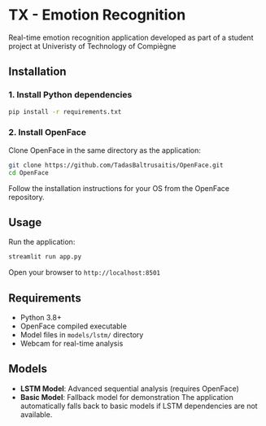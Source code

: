 # TX - Emotion Recognition

Real-time emotion recognition application developed as part of a student project at Univeristy of Technology of Compiègne


## Installation

### 1. Install Python dependencies
```bash
pip install -r requirements.txt
```

### 2. Install OpenFace
Clone OpenFace in the same directory as the application:
```bash
git clone https://github.com/TadasBaltrusaitis/OpenFace.git
cd OpenFace
```
Follow the installation instructions for your OS from the OpenFace repository.

## Usage

Run the application:
```bash
streamlit run app.py
```

Open your browser to `http://localhost:8501`

## Requirements

- Python 3.8+
- OpenFace compiled executable
- Model files in `models/lstm/` directory
- Webcam for real-time analysis

## Models

- **LSTM Model**: Advanced sequential analysis (requires OpenFace)
- **Basic Model**: Fallback model for demonstration
The application automatically falls back to basic models if LSTM dependencies are not available.